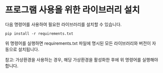 # 프로그램 사용을 위한 라이브러리 설치

다음 명령어를 사용하여 필요한 라이브러리를 설치할 수 있습니다.

```
pip install -r requirements.txt
```

위 명령어를 실행하면 requirements.txt 파일에 명시된 모든 라이브러리와 버전이 자동으로 설치됩니다.

참고: 가상환경을 사용하는 경우, 해당 가상환경을 활성화한 후에 위 명령어를 실행해야 합니다.